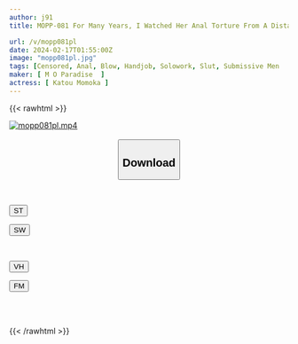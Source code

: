 ```yaml
---
author: j91
title: MOPP-081 For Many Years, I Watched Her Anal Torture From A Distance, As She Is A Slut And A Little Devil Who Loves Masochistic Men. Sato's?

url: /v/mopp081pl
date: 2024-02-17T01:55:00Z
image: "mopp081pl.jpg"
tags: [Censored, Anal, Blow, Handjob, Solowork, Slut, Submissive Men	]
maker: [ M O Paradise  ]
actress: [ Katou Momoka ]
---
```



{{< rawhtml >}}

<div class="video" data-videoid="9b4PK6dm0QFaaza">
    <a href="javascript:;">
        <img src="/v/mopp081pl/mopp081pl.jpg" width="WIDTH" height="HEIGHT" alt="mopp081pl.mp4" loading="lazy">
    </a>
</div>

<script type="text/javascript" src="https://j91.asia/asset/on-demand-st.js"></script>

<br>
  <link rel="stylesheet" href="https://j91.asia/asset/bs5.css">
  
  <center>
  <button class="btn btn-primary" type="button" data-bs-toggle="collapse" data-bs-target=".multi-collapse" aria-expanded="false" aria-controls="multiCollapseExample1 multiCollapseExample2"><h2>Download</h2></button></center>
</p>
<div class="row">
  <div class="col">
    <div class="collapse multi-collapse" id="multiCollapseExample1">
      <div class="card card-body">
	      	      <br>
<div class="buttons">  
<p><a href="https://streamtape.to/v/9b4PK6dm0QFaaza" target="_blank"><button class="btn-hover color-3"><i class="fa fa-download"></i> ST</button></a></p>
<p><a href="https://cdnwish.com/77s6svwtu9vm" target="_blank"><button class="btn-hover color-2"><i class="fa fa-download"></i> SW</button></a></p></div>
    </div>
  </div>
</div>
  <div class="col">
    <div class="collapse multi-collapse" id="multiCollapseExample2">
      <div class="card card-body">
	      <br>
<div class="buttons">
<p><a href="https://vidhidepro.com/f/9ax9ztrbjcsw"><button class="btn-hover color-9"><i class="fa fa-download"></i> VH</button></a></p>
<p><a href="https://filemoon.sx/d/7r8d8ap12y8c"><button class="btn-hover color-8"><i class="fa fa-download"></i> FM</button></a></p></div>
<br><br>
      </div>
    </div>
  </div>
</div>

{{< /rawhtml >}}